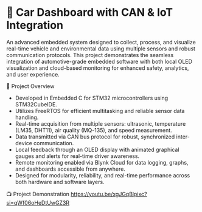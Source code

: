 # 🚗 Car Dashboard with CAN & IoT Integration

An advanced embedded system designed to collect, process, and visualize real-time vehicle and environmental data using multiple sensors and robust communication protocols. This project demonstrates the seamless integration of automotive-grade embedded software with both local OLED visualization and cloud-based monitoring for enhanced safety, analytics, and user experience.

🔧 Project Overview
* Developed in Embedded C for STM32 microcontrollers using STM32CubeIDE.
* Utilizes FreeRTOS for efficient multitasking and reliable sensor data handling.
* Real-time acquisition from multiple sensors: ultrasonic, temperature (LM35, DHT11), air quality (MQ-135), and speed measurement.
* Data transmitted via CAN bus protocol for robust, synchronized inter-device communication.
* Local feedback through an OLED display with animated graphical gauges and alerts for real-time driver awareness.
* Remote monitoring enabled via Blynk Cloud for data logging, graphs, and dashboards accessible from anywhere.
* Designed for modularity, reliability, and real-time performance across both hardware and software layers.

📺 Project Demonstration
https://youtu.be/xgJGqBlpixc?si=qWf06oHeDtUwGZ3R

